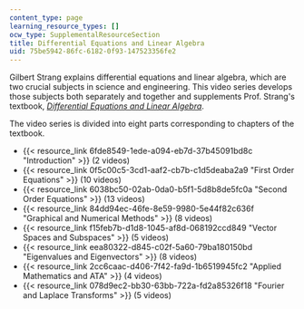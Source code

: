 ```yaml
---
content_type: page
learning_resource_types: []
ocw_type: SupplementalResourceSection
title: Differential Equations and Linear Algebra
uid: 75be5942-86fc-6182-0f93-147523356fe2
---
```

Gilbert Strang explains differential equations and linear algebra, which are two crucial subjects in science and engineering. This video series develops those subjects both separately and together and supplements Prof. Strang's textbook, [_Differential Equations and Linear Algebra_](http://www-math.mit.edu/~gs/dela/).

The video series is divided into eight parts corresponding to chapters of the textbook.

- {{< resource_link 6fde8549-1ede-a094-eb7d-37b45091bd8c "Introduction" >}} (2 videos)
- {{< resource_link 0f5c00c5-3cd1-aaf2-cb7b-c1d5deaba2a9 "First Order Equations" >}} (10 videos)
- {{< resource_link 6038bc50-02ab-0da0-b5f1-5d8b8de5fc0a "Second Order Equations" >}} (13 videos)
- {{< resource_link 84dd94ec-46fe-8e59-9980-5e44f82c636f "Graphical and Numerical Methods" >}} (8 videos)
- {{< resource_link f15feb7b-d1d8-1045-af8d-068192ccd849 "Vector Spaces and Subspaces" >}} (5 videos)
- {{< resource_link eea80322-d845-c02f-5a60-79ba180150bd "Eigenvalues and Eigenvectors" >}} (8 videos)
- {{< resource_link 2cc6caac-d406-7f42-fa9d-1b6519945fc2 "Applied Mathematics and ATA" >}} (4 videos)
- {{< resource_link 078d9ec2-bb30-63bb-722a-fd2a85326f18 "Fourier and Laplace Transforms" >}} (5 videos)